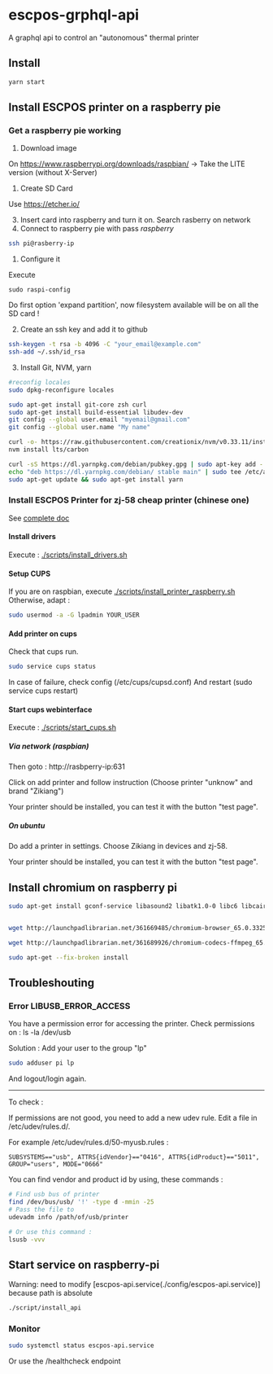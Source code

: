# escpos-grphql-api

A graphql api to control an "autonomous" thermal printer

## Install

```bash
yarn start
```

## Install ESCPOS printer on a raspberry pie

### Get a raspberry pie working

1. Download image 

On https://www.raspberrypi.org/downloads/raspbian/ 
-> Take the LITE version (without X-Server)

1. Create SD Card 

Use https://etcher.io/

3. Insert card into raspberry and turn it on. Search rasberry on network
4. Connect to raspberry pie with pass *raspberry*

```bash
ssh pi@rasberry-ip
```

1. Configure it

Execute 
```ssh
sudo raspi-config
```
Do first option 'expand partition', now filesystem available will be on all the SD card !

2. Create an ssh key and add it to github

```bash
ssh-keygen -t rsa -b 4096 -C "your_email@example.com"
ssh-add ~/.ssh/id_rsa
```

3. Install Git, NVM, yarn

```bash
#reconfig locales
sudo dpkg-reconfigure locales

sudo apt-get install git-core zsh curl
sudo apt-get install build-essential libudev-dev
git config --global user.email "myemail@gmail.com"
git config --global user.name "My name"

curl -o- https://raw.githubusercontent.com/creationix/nvm/v0.33.11/install.sh | bash
nvm install lts/carbon

curl -sS https://dl.yarnpkg.com/debian/pubkey.gpg | sudo apt-key add -
echo "deb https://dl.yarnpkg.com/debian/ stable main" | sudo tee /etc/apt/sources.list.d/yarn.list
sudo apt-get update && sudo apt-get install yarn
```

### Install ESCPOS Printer for zj-58 cheap printer (chinese one)

See [complete doc](http://scruss.com/blog/2015/07/12/thermal-printer-driver-for-cups-linux-and-raspberry-pi-zj-58/)

#### Install drivers
Execute : [./scripts/install_drivers.sh](./scripts/install_drivers.sh)

#### Setup CUPS
If you are on raspbian, execute [./scripts/install_printer_raspberry.sh](./scripts/install_printer_raspberry.sh)
Otherwise, adapt : 
```bash
sudo usermod -a -G lpadmin YOUR_USER
```

#### Add printer on cups

Check that cups run.

```bash
sudo service cups status
```

In case of failure, check config (/etc/cups/cupsd.conf)
And restart (sudo service cups restart)


#### Start cups webinterface

Execute : [./scripts/start_cups.sh](./scripts/start_cups.sh)

##### Via network (raspbian)

Then goto : http://rasbperry-ip:631

Click on add printer and follow instruction
(Choose printer "unknow" and brand "Zikiang")

Your printer should be installed, you can test it with the button "test page".

##### On ubuntu

Do add a printer in settings. 
Choose Zikiang in devices and zj-58.

Your printer should be installed, you can test it with the button "test page".

## Install chromium on raspberry pi

```bash
sudo apt-get install gconf-service libasound2 libatk1.0-0 libc6 libcairo2 libcups2 libdbus-1-3 libexpat1 libfontconfig1 libgcc1 libgconf-2-4 libgdk-pixbuf2.0-0 libglib2.0-0 libgtk-3-0 libnspr4 libpango-1.0-0 libpangocairo-1.0-0 libstdc++6 libx11-6 libx11-xcb1 libxcb1 libxcomposite1 libxcursor1 libxdamage1 libxext6 libxfixes3 libxi6 libxrandr2 libxrender1 libxss1 libxtst6 ca-certificates fonts-liberation libappindicator1 libnss3 lsb-release xdg-utils wget


wget http://launchpadlibrarian.net/361669485/chromium-browser_65.0.3325.181-0ubuntu0.14.04.1_armhf.deb; sudo dpkg -i chromium-browser_65.0.3325.181-0ubuntu0.14.04.1_armhf.deb

wget http://launchpadlibrarian.net/361689926/chromium-codecs-ffmpeg_65.0.3325.181-0ubuntu0.16.04.1_armhf.deb; sudo dpkg -i chromium-codecs-ffmpeg_65.0.3325.181-0ubuntu0.16.04.1_armhf.deb

sudo apt-get --fix-broken install
```

## Troubleshouting

### Error LIBUSB_ERROR_ACCESS

You have a permission error for accessing the printer.
Check permissions on : ls -la /dev/usb

Solution :
Add your user to the group "lp"

```bash
sudo adduser pi lp
```

And logout/login again.

---
To check :

If permissions are not good, you need to add a new udev rule.
Edit a file in /etc/udev/rules.d/.

For example /etc/udev/rules.d/50-myusb.rules :

```
SUBSYSTEMS=="usb", ATTRS{idVendor}=="0416", ATTRS{idProduct}=="5011", GROUP="users", MODE="0666"
```

You can find vendor and product id by using, these commands :
```bash
# Find usb bus of printer
find /dev/bus/usb/ '!' -type d -mmin -25
# Pass the file to 
udevadm info /path/of/usb/printer

# Or use this command :
lsusb -vvv
```

## Start service on raspberry-pi

Warning: need to modify [escpos-api.service(./config/escpos-api.service)] because path is absolute

```bash
./script/install_api
```

### Monitor

```bash
sudo systemctl status escpos-api.service
```

Or use the /healthcheck endpoint
